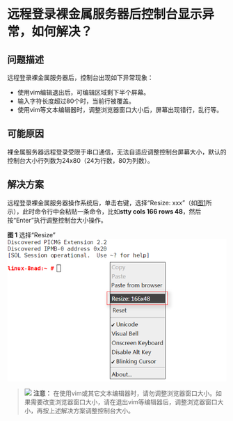 # 远程登录裸金属服务器后控制台显示异常，如何解决？<a name="bms_faq_0027"></a>

## 问题描述<a name="section6720837161158"></a>

远程登录裸金属服务器后，控制台出现如下异常现象：

-   使用vim编辑退出后，可编辑区域剩下半个屏幕。
-   输入字符长度超过80个时，当前行被覆盖。
-   使用vim等文本编辑器时，调整浏览器窗口大小后，屏幕出现错行，乱行等。

## 可能原因<a name="section691873585116"></a>

裸金属服务器远程登录受限于串口通信，无法自适应调整控制台屏幕大小，默认的控制台大小行列数为24x80（24为行数，80为列数）。

## 解决方案<a name="section789462119499"></a>

远程登录裸金属服务器操作系统后，单击右键，选择“Resize: xxx”（如[图1](#fig1642519164337)所示），此时命令行中会粘贴一条命令，比如**stty cols 166 rows 48**，然后按“Enter”执行调整控制台大小操作。

**图 1**  选择“Resize”<a name="fig1642519164337"></a>  
![](figures/选择-Resize.png "选择-Resize")

>![](public_sys-resources/icon-caution.gif) **注意：** 
>在使用vim或其它文本编辑器时，请勿调整浏览器窗口大小。如果需要改变浏览器窗口大小，请在退出vim等编辑器后，调整浏览器窗口大小，再按上述解决方案调整控制台大小。

